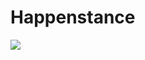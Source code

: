 # Happenstance
<a href="https://github.com/Uniquesoul14/Happenstance/tree/main/happernstanc/happernstanc"><img src="happenstanc/banner.png"></a>
